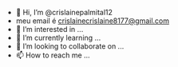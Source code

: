- 👋 Hi, I’m @crislainepalmital12
- meu email é crislainecrislaine8177@gmail.com
- 👀 I’m interested in ...
- 🌱 I’m currently learning ...
- 💞️ I’m looking to collaborate on ...
- 📫 How to reach me ...

<!---
crislainepalmital12/crislainepalmital12 is a ✨ special ✨ repository because its `README.md` (this file) appears on your GitHub profile.
You can click the Preview link to take a look at your changes.
